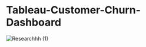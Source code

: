 # Tableau-Customer-Churn-Dashboard
![Researchhh (1)](https://github.com/MaleeshaDeS/Tableau-Customer-Churn-Dashboard/assets/136589431/549bf2a3-35a4-4b8c-9638-b93a7318ec6f)

